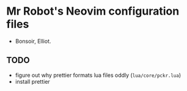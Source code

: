 # Mr Robot's Neovim configuration files

- Bonsoir, Elliot.

## TODO

- figure out why prettier formats lua files oddly (`lua/core/pckr.lua`)
- install prettier
